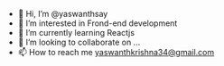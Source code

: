 - 👋 Hi, I’m @yaswanthsay
- 👀 I’m interested in Frond-end development
- 🌱 I’m currently learning Reactjs
- 💞️ I’m looking to collaborate on ...
- 📫 How to reach me yaswanthkrishna34@gmail.com

<!---
yaswanthsay/yaswanthsay is a ✨ special ✨ repository because its `README.md` (this file) appears on your GitHub profile.
You can click the Preview link to take a look at your changes.
--->
